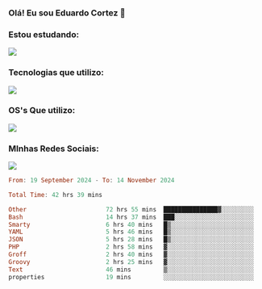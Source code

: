 ### Olá! Eu sou Eduardo Cortez 🤙


### Estou estudando: 

<p align="left">
  <a href="https://skillicons.dev">
    <img src="https://skillicons.dev/icons?i=kubernetes,terraform,redhat" />
  </a>
</p>

### Tecnologias que utilizo: 

<p align="left">
  <a href="https://skillicons.dev">
    <img src="https://skillicons.dev/icons?i=docker,mysql,postgres,git,aws,bash,jenkins,figma,grafana,nginx,notion,prometheus" />
  </a>
</p>

### OS's Que utilizo:

<p align="left">
  <a href="https://skillicons.dev">
    <img src="https://skillicons.dev/icons?i=linux,debian,ubuntu,apple,windows" />
  </a>
</p>

### MInhas Redes Sociais:

<p align="left">
  <a href="https://skillicons.dev">
    <img src="https://skillicons.dev/icons?i=linkedin,github" />
  </a>
</p>

<!--START_SECTION:waka-->

```haskell
From: 19 September 2024 - To: 14 November 2024

Total Time: 42 hrs 39 mins

Other                      72 hrs 55 mins  ███████████████▓░░░░░░░░░   63.10 %
Bash                       14 hrs 37 mins  ███░░░░░░░░░░░░░░░░░░░░░░   12.65 %
Smarty                     6 hrs 40 mins   █▒░░░░░░░░░░░░░░░░░░░░░░░   05.78 %
YAML                       5 hrs 46 mins   █▒░░░░░░░░░░░░░░░░░░░░░░░   05.00 %
JSON                       5 hrs 28 mins   █▒░░░░░░░░░░░░░░░░░░░░░░░   04.74 %
PHP                        2 hrs 58 mins   ▓░░░░░░░░░░░░░░░░░░░░░░░░   02.57 %
Groff                      2 hrs 40 mins   ▓░░░░░░░░░░░░░░░░░░░░░░░░   02.32 %
Groovy                     2 hrs 25 mins   ▓░░░░░░░░░░░░░░░░░░░░░░░░   02.09 %
Text                       46 mins         ▒░░░░░░░░░░░░░░░░░░░░░░░░   00.67 %
properties                 19 mins         ░░░░░░░░░░░░░░░░░░░░░░░░░   00.29 %
```

<!--END_SECTION:waka-->
